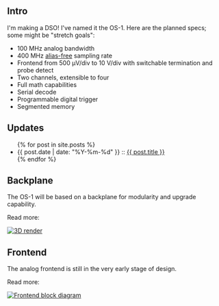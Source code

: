 ---
---
## Intro
I'm making a DSO! I've named it the OS-1. Here are the planned specs; some
might be "stretch goals":

* 100 MHz analog bandwidth
* 400 MHz [alias-free](aliasfree.html) sampling rate
* Frontend from 500 µV/div to 10 V/div with switchable termination and probe detect
* Two channels, extensible to four
* Full math capabilities
* Serial decode
* Programmable digital trigger
* Segmented memory

## Updates
<ul>
  {% for post in site.posts %}
    <li>
        {{ post.date | date: "%Y-%m-%d" }} :: <a href="{{ post.url }}">{{ post.title }}</a>
    </li>
  {% endfor %}
</ul>


## Backplane
The OS-1 will be based on a backplane for modularity and upgrade capability.

Read more:

[![3D render](https://raw.githubusercontent.com/cpavlina/os/master/Backplane/renders/3d-small.png)](backplane.html)

## Frontend
The analog frontend is still in the very early stage of design.

Read more:

[![Frontend block diagram](https://raw.githubusercontent.com/cpavlina/os/master/Frontend/Planning/BlockDiag.png)](frontend.html)
